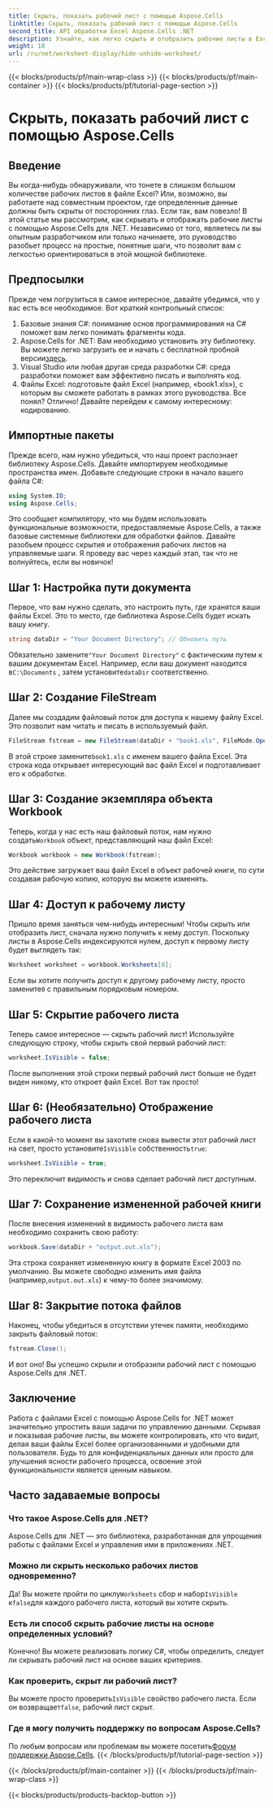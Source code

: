 ```yaml
---
title: Скрыть, показать рабочий лист с помощью Aspose.Cells
linktitle: Скрыть, показать рабочий лист с помощью Aspose.Cells
second_title: API обработки Excel Aspose.Cells .NET
description: Узнайте, как легко скрыть и отобразить рабочие листы в Excel с помощью Aspose.Cells для .NET. Пошаговое руководство, полное советов и идей.
weight: 18
url: /ru/net/worksheet-display/hide-unhide-worksheet/
---
```


{{< blocks/products/pf/main-wrap-class >}}
{{< blocks/products/pf/main-container >}}
{{< blocks/products/pf/tutorial-page-section >}}

# Скрыть, показать рабочий лист с помощью Aspose.Cells

## Введение
Вы когда-нибудь обнаруживали, что тонете в слишком большом количестве рабочих листов в файле Excel? Или, возможно, вы работаете над совместным проектом, где определенные данные должны быть скрыты от посторонних глаз. Если так, вам повезло! В этой статье мы рассмотрим, как скрывать и отображать рабочие листы с помощью Aspose.Cells для .NET. Независимо от того, являетесь ли вы опытным разработчиком или только начинаете, это руководство разобьет процесс на простые, понятные шаги, что позволит вам с легкостью ориентироваться в этой мощной библиотеке.
## Предпосылки
Прежде чем погрузиться в самое интересное, давайте убедимся, что у вас есть все необходимое. Вот краткий контрольный список:
1. Базовые знания C#: понимание основ программирования на C# поможет вам легко понимать фрагменты кода.
2.  Aspose.Cells for .NET: Вам необходимо установить эту библиотеку. Вы можете легко загрузить ее и начать с бесплатной пробной версии[здесь](https://releases.aspose.com/).
3. Visual Studio или любая другая среда разработки C#: среда разработки поможет вам эффективно писать и выполнять код.
4. Файлы Excel: подготовьте файл Excel (например, «book1.xls»), с которым вы сможете работать в рамках этого руководства.
Все понял? Отлично! Давайте перейдем к самому интересному: кодированию.
## Импортные пакеты
Прежде всего, нам нужно убедиться, что наш проект распознает библиотеку Aspose.Cells. Давайте импортируем необходимые пространства имен. Добавьте следующие строки в начало вашего файла C#:
```csharp
using System.IO;
using Aspose.Cells;
```
Это сообщает компилятору, что мы будем использовать функциональные возможности, предоставляемые Aspose.Cells, а также базовые системные библиотеки для обработки файлов.
Давайте разобьем процесс скрытия и отображения рабочих листов на управляемые шаги. Я проведу вас через каждый этап, так что не волнуйтесь, если вы новичок!
## Шаг 1: Настройка пути документа
Первое, что вам нужно сделать, это настроить путь, где хранятся ваши файлы Excel. Это то место, где библиотека Aspose.Cells будет искать вашу книгу.
```csharp
string dataDir = "Your Document Directory"; // Обновить путь
```
 Обязательно замените`"Your Document Directory"` с фактическим путем к вашим документам Excel. Например, если ваш документ находится в`C:\Documents` , затем установите`dataDir` соответственно.
## Шаг 2: Создание FileStream
Далее мы создадим файловый поток для доступа к нашему файлу Excel. Это позволит нам читать и писать в используемый файл.
```csharp
FileStream fstream = new FileStream(dataDir + "book1.xls", FileMode.Open);
```
 В этой строке замените`book1.xls` с именем вашего файла Excel. Эта строка кода открывает интересующий вас файл Excel и подготавливает его к обработке.
## Шаг 3: Создание экземпляра объекта Workbook
 Теперь, когда у нас есть наш файловый поток, нам нужно создать`Workbook` объект, представляющий наш файл Excel:
```csharp
Workbook workbook = new Workbook(fstream);
```
Это действие загружает ваш файл Excel в объект рабочей книги, по сути создавая рабочую копию, которую вы можете изменять.
## Шаг 4: Доступ к рабочему листу
Пришло время заняться чем-нибудь интересным! Чтобы скрыть или отобразить лист, сначала нужно получить к нему доступ. Поскольку листы в Aspose.Cells индексируются нулем, доступ к первому листу будет выглядеть так:
```csharp
Worksheet worksheet = workbook.Worksheets[0];
```
 Если вы хотите получить доступ к другому рабочему листу, просто замените`0` с правильным порядковым номером.
## Шаг 5: Скрытие рабочего листа
Теперь самое интересное — скрыть рабочий лист! Используйте следующую строку, чтобы скрыть свой первый рабочий лист:
```csharp
worksheet.IsVisible = false;
```
После выполнения этой строки первый рабочий лист больше не будет виден никому, кто откроет файл Excel. Вот так просто!
## Шаг 6: (Необязательно) Отображение рабочего листа
 Если в какой-то момент вы захотите снова вывести этот рабочий лист на свет, просто установите`IsVisible` собственность`true`:
```csharp
worksheet.IsVisible = true;
```
Это переключит видимость и снова сделает рабочий лист доступным.
## Шаг 7: Сохранение измененной рабочей книги
После внесения изменений в видимость рабочего листа вам необходимо сохранить свою работу:
```csharp
workbook.Save(dataDir + "output.out.xls");
```
 Эта строка сохраняет измененную книгу в формате Excel 2003 по умолчанию. Вы можете свободно изменить имя файла (например,`output.out.xls`) к чему-то более значимому.
## Шаг 8: Закрытие потока файлов
Наконец, чтобы убедиться в отсутствии утечек памяти, необходимо закрыть файловый поток:
```csharp
fstream.Close();
```
И вот оно! Вы успешно скрыли и отобразили рабочий лист с помощью Aspose.Cells для .NET.
## Заключение
Работа с файлами Excel с помощью Aspose.Cells for .NET может значительно упростить ваши задачи по управлению данными. Скрывая и показывая рабочие листы, вы можете контролировать, кто что видит, делая ваши файлы Excel более организованными и удобными для пользователя. Будь то для конфиденциальных данных или просто для улучшения ясности рабочего процесса, освоение этой функциональности является ценным навыком.
## Часто задаваемые вопросы
### Что такое Aspose.Cells для .NET?
Aspose.Cells для .NET — это библиотека, разработанная для упрощения работы с файлами Excel и управления ими в приложениях .NET.
### Можно ли скрыть несколько рабочих листов одновременно?
 Да! Вы можете пройти по циклу`Worksheets` сбор и набор`IsVisible` к`false`для каждого рабочего листа, который вы хотите скрыть.
### Есть ли способ скрыть рабочие листы на основе определенных условий?
Конечно! Вы можете реализовать логику C#, чтобы определить, следует ли скрывать рабочий лист на основе ваших критериев.
### Как проверить, скрыт ли рабочий лист?
 Вы можете просто проверить`IsVisible` свойство рабочего листа. Если он возвращает`false`, рабочий лист скрыт.
### Где я могу получить поддержку по вопросам Aspose.Cells?
 По любым вопросам или проблемам вы можете посетить[Форум поддержки Aspose.Cells](https://forum.aspose.com/c/cells/9).
{{< /blocks/products/pf/tutorial-page-section >}}

{{< /blocks/products/pf/main-container >}}
{{< /blocks/products/pf/main-wrap-class >}}

{{< blocks/products/products-backtop-button >}}
